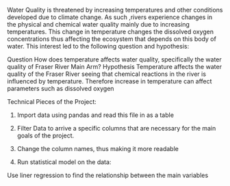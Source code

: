 Water Quality is threatened by increasing temperatures and other conditions developed due to climate change. As such ,rivers experience changes in the physical and chemical water quality mainly due to increasing temperatures. This change in temperature changes the dissolved oxygen concentrations thus affecting the ecosystem that depends on this body of water. This interest led to the following question and hypothesis:

Question How does temperature affects water quality, specifically the water quality of Fraser River Main Arm? Hypothesis Temperature affects the water quality of the Fraser River seeing that chemical reactions in the river is influenced by temperature. Therefore increase in temperature can affect parameters such as dissolved oxygen

Technical Pieces of the Project:

1) Import data using pandas and read this file in as a table

2) Filter Data to arrive a specific columns that are necessary for the main goals of the project.

3) Change the column names, thus making it more readable

4) Run statistical model on the data:

Use liner regression to find the relationship between the main variables
